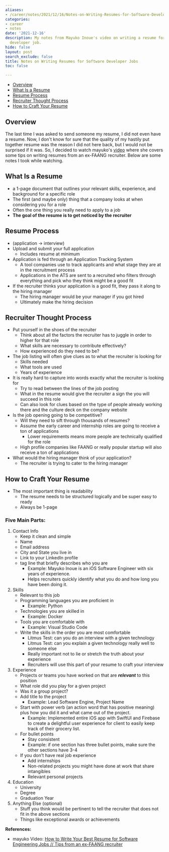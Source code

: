 ```yaml
---
aliases:
- /career/notes/2021/12/16/Notes-on-Writing-Resumes-for-Software-Developer-Jobs
categories:
- career
- notes
date: '2021-12-16'
description: My notes from Mayuko Inoue's video on writing a resume for a software
  developer job.
hide: false
layout: post
search_exclude: false
title: Notes on Writing Resumes for Software Developer Jobs
toc: false

---
```


* [Overview](#overview)
* [What Is a Resume](#what-is-a-resume)
* [Resume Process](#resume-process)
* [Recruiter Thought Process](#recruiter-thought-process)
* [How to Craft Your Resume](#how-to-craft-your-resume)



## Overview

The last time I was asked to send someone my resume, I did not even have a resume. Now, I don't know for sure that the quality of my hastily put together resume was the reason I did not here back, but I would not be surprised if it was. So, I decided to watch mayuko's [video](https://www.youtube.com/watch?v=J5gy9iqjwXM) where she covers some tips on writing resumes from an ex-FAANG recruiter. Below are some notes I took while watching.



## What Is a Resume

- a 1-page document that outlines your relevant skills, experience, and background for a specific role
- The first (and maybe only) thing that a company looks at when considering you for a role
- Often the one thing you really need to apply to a job
- **The goal of the resume is to get noticed by the recruiter**



## Resume Process

- (application → interview)
- Upload and submit your full application
    - Includes resume at minimum
- Application is fed through an Application Tracking System
    - A tool companies use to track applicants and what stage they are at in the recruitment process
    - Applications in the ATS are sent to a recruited who filters through everything and pick who they think might be a good fit
- If the recruiter thinks your application is a good fit, they pass it along to the hiring manager
    - The hiring manager would be your manager if you got hired
    - Ultimately make the hiring decision



## Recruiter Thought Process

- Put yourself in the shoes of the recruiter
    - Think about all the factors the recruiter has to juggle in order to higher for that role
    - What skills are necessary to contribute effectively?
    - How experienced do they need to be?
- The job listing will often give clues as to what the recruiter is looking for
    - Skills needed
    - What tools are used
    - Years of experience
- It is really hard to capture into words exactly what the recruiter is looking for
    - Try to read between the lines of the job posting
    - What in the resume would give the recruiter a sign the you will succeed in this role
    - Can also look for clues based on the type of people already working there and the culture deck on the company website
- Is the job opening going to be competitive?
    - Will they need to sift through thousands of resumes?
    - Assume the early career and internship roles are going to receive a ton of applications
        - Lower requirements means more people are technically qualified for the role
    - High profile companies like FAANG or really popular startup will also receive a ton of applications
- What would the hiring manager think of your application?
    - The recruiter is trying to cater to the hiring manager



## How to Craft Your Resume

- The most important thing is readability
    - The resume needs to be structured logically and be super easy to ready
    - Always be 1-page

### Five Main Parts:

1. Contact Info
    - Keep it clean and simple
    - Name
    - Email address
    - City and State you live in
    - Link to your LinkedIn profile
    - tag line that briefly describes who you are
        - Example: Mayuko Inoue is an iOS Software Engineer with six years of experience.
        - Helps recruiters quickly identify what you do and how long you have been doing it.
2. Skills
    - Relevant to this job
    - Programming languages you are proficient in
        - Example: Python
    - Technologies you are skilled in
        - Example: Docker
    - Tools you are comfortable with
        - Example: Visual Studio Code
    - Write the skills in the order you are most comfortable
        - Litmus Test: can you do an interview with a given technology
        - Litmus Test: can you explain a given technology really well to someone else
        - Really important not to lie or stretch the truth about your experience
        - Recruiters will use this part of your resume to craft your interview
3. Experience
    - Projects or teams you have worked on that are ***relevant*** to this position
    - What role did you play for a given project
    - Was it a group project?
    - Add title to the project
        - Example: Lead Software Engine, Project Name
    - Start with power verb (an action word that has positive meaning) plus how you did it and what came out of the project.
        - Example: Implemented entire iOS app with SwiftUI and Firebase to create a delightful user experience for client to easily keep track of their grocery list.
    - For bullet points
        - Stay consistent
        - Example: if one section has three bullet points, make sure the other sections have 3-4
    - If you don't have real job experience
        - Add internships
        - Non-related projects you might have done at work that share intangibles
        - Relevant personal projects
4. Education
    - University
    - Degree
    - Graduation Year
5. Anything Else (optional)
    - Stuff you think would be pertinent to tell the recruiter that does not fit in the above sections
    - Things like exceptional awards or achievements



**References:**

* mayuko Video: [How to Write Your Best Resume for Software Engineering Jobs // Tips from an ex-FAANG recruiter](https://www.youtube.com/watch?v=J5gy9iqjwXM)

